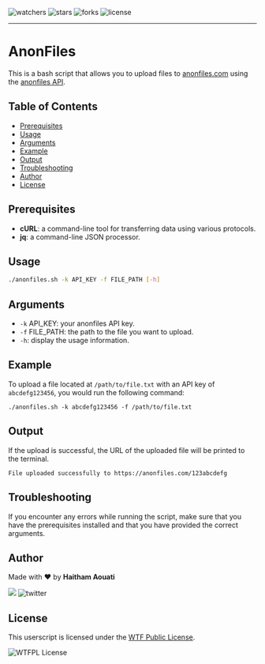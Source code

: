 ![watchers](https://custom-icon-badges.demolab.com/github/watchers/haithamaouati/anonfiles?logo=eye)
![stars](https://custom-icon-badges.demolab.com/github/stars/haithamaouati/anonfiles?logo=star)
![forks](https://custom-icon-badges.demolab.com/github/forks/haithamaouati/anonfiles?logo=repo-forked)
![license](https://custom-icon-badges.demolab.com/github/license/haithamaouati/anonfiles?logo=law)
___
# AnonFiles
This is a bash script that allows you to upload files to [anonfiles.com](anonfiles.com) using the [anonfiles API](https://api.anonfiles.com/).

## Table of Contents

- [Prerequisites](#prerequisites)
- [Usage](#usage)
- [Arguments](#arguments)
- [Example](#example)
- [Output](#output)
- [Troubleshooting](#troubleshooting)
- [Author](#author)
- [License](#license)

## Prerequisites
- **cURL**: a command-line tool for transferring data using various protocols.
- **jq**: a command-line JSON processor.

## Usage
```bash
./anonfiles.sh -k API_KEY -f FILE_PATH [-h]
```

## Arguments
- `-k` API_KEY: your anonfiles API key.
- `-f` FILE_PATH: the path to the file you want to upload.
- `-h`: display the usage information.

## Example
To upload a file located at `/path/to/file.txt` with an API key of `abcdefg123456`, you would run the following command:
```
./anonfiles.sh -k abcdefg123456 -f /path/to/file.txt
```

## Output
If the upload is successful, the URL of the uploaded file will be printed to the terminal.
```
File uploaded successfully to https://anonfiles.com/123abcdefg
```

## Troubleshooting
If you encounter any errors while running the script, make sure that you have the prerequisites installed and that you have provided the correct arguments.

## Author

Made with :heart: by **Haitham Aouati**

![](https://badgen.net/badge/icon/twitter?icon=twitter&label)
![twitter](https://badgen.net/twitter/follow/haithamaouati)

## License

This userscript is licensed under the [WTF Public License](http://www.wtfpl.net/).

![WTFPL License](https://raw.githubusercontent.com/haithamaouati/Custom-User-Agent/main/WTFPL_badge.png)
